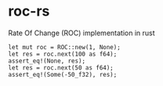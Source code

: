# roc-rs
Rate Of Change (ROC) implementation in rust
```
let mut roc = ROC::new(1, None);
let res = roc.next(100 as f64);
assert_eq!(None, res);
let res = roc.next(50 as f64);
assert_eq!(Some(-50_f32), res);

```